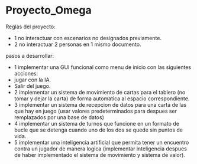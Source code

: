 # Proyecto_Omega
Reglas del proyecto:
- 1 no interactuar con escenarios no designados previamente.
- 2 no interactuar 2 personas en 1 mismo documento.

pasos a desarrollar:
- 1 implementar una GUI funcional como menu de inicio con las siguientes acciones:
 - jugar con la IA.
 - Salir del juego.
- 2 implementar un sistema de movimiento de cartas para el tablero (no tomar y dejar la carta) de forma automatica al espacio correspondiente.
- 3 implementar un sistema de recepcion de datos para una carta de las que hay en juego (usar valores predeterminados para despues ser remplazados por una base de datos)
- 4 implementar un sistema de turnos que funcione en un formato de bucle que se detenga cuando uno de los dos se quede sin puntos de vida.
- 5 implementar una inteligencia artificial que permita tener un encuentro contra un jugador de manera logica (implementar inteligencia despues de haber implementado el sistema de movimiento y sistema de valor).
